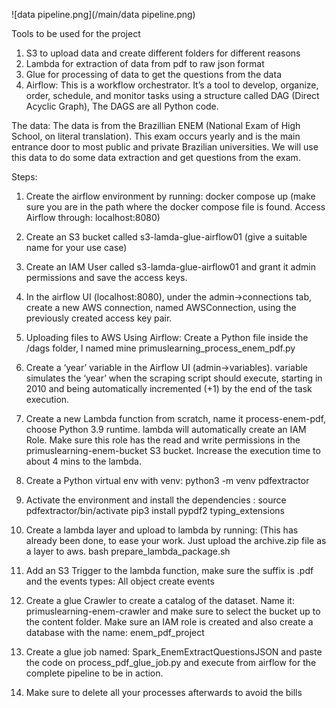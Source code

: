 ![data pipeline.png](/main/data pipeline.png)


Tools to be used for the project

1. S3 to upload data and create different folders for different reasons
2. Lambda for extraction of data from pdf to raw json format
3. Glue for processing of data to get the questions from the data
4. Airflow: This is a workflow orchestrator. It’s a tool to develop, organize, order, schedule, and monitor tasks using a structure called DAG (Direct Acyclic Graph), The DAGS are all Python code.

The data: The data is from the Brazillian ENEM (National Exam of High School, on literal translation). This exam occurs yearly and is the main entrance door to most public and private Brazilian universities. We will use this data to do some data extraction and get questions from the exam.

Steps:

1. Create the airflow environment by running: docker compose up  (make sure you are in the path where the docker compose file is found. Access Airflow through: localhost:8080)
2. Create an S3 bucket called s3-lamda-glue-airflow01 (give a suitable name for your use case)
3. Create an IAM User called s3-lamda-glue-airflow01 and grant it admin permissions and save the access keys.
4. In the airflow UI (localhost:8080), under the admin->connections tab, create a new AWS connection, named AWSConnection, using the previously created access key pair.
5. Uploading files to AWS Using Airflow: Create a Python file inside the /dags folder, I named mine primuslearning_process_enem_pdf.py
6. Create a ‘year’ variable in the Airflow UI (admin->variables). variable simulates the ‘year’ when the scraping script should execute, starting in 2010 and being automatically incremented (+1) by the end of the task execution.
7. Create a new Lambda function from scratch, name it process-enem-pdf, choose Python 3.9 runtime. lambda will automatically create an IAM Role. Make sure this role has the read and write permissions in the primuslearning-enem-bucket S3 bucket. Increase the execution time to about 4 mins to the lambda.
8. Create a Python virtual env with venv: python3 -m venv pdfextractor
9. Activate the environment and install the dependencies : 
        source pdfextractor/bin/activate
        pip3 install pypdf2 typing_extensions

10. Create a lambda layer and upload to lambda by running: (This has already been done, to ease your work. Just upload the archive.zip file as a layer to aws. bash prepare_lambda_package.sh
11. Add an S3 Trigger to the lambda function, make sure the suffix is .pdf and the events types: All object create events
12. Create a glue Crawler to create a catalog of the dataset. Name it: primuslearning-enem-crawler and make sure to select the bucket up to the content folder. Make sure an IAM role is created and also create a database with the name: enem_pdf_project
13. Create a glue job named: Spark_EnemExtractQuestionsJSON  and paste the code on process_pdf_glue_job.py and execute from airflow for the complete pipeline to be in action.
14. Make sure to delete all your processes afterwards to avoid the bills
